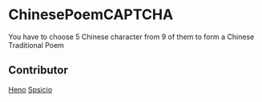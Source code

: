 # ChinesePoemCAPTCHA
You have to choose 5 Chinese character from 9 of them to form a Chinese Traditional Poem
## Contributor
[Heno](https://github.com/henoru)
[Spsicio](https://github.com/spsicio)